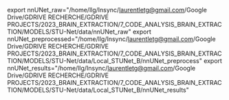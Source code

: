 


export nnUNet_raw="/home/llg/Insync/laurentletg@gmail.com/Google Drive/GDRIVE RECHERCHE/GDRIVE PROJECTS/2023_BRAIN_EXTRACTION/7_CODE_ANALYSIS_BRAIN_EXTRACTION/MODELS/STU-Net/data/nnUNet_raw"
export nnUNet_preprocessed="/home/llg/Insync/laurentletg@gmail.com/Google Drive/GDRIVE RECHERCHE/GDRIVE PROJECTS/2023_BRAIN_EXTRACTION/7_CODE_ANALYSIS_BRAIN_EXTRACTION/MODELS/STU-Net/data/Local_STUNet_B/nnUNet_preprocess"
export nnUNet_results="/home/llg/Insync/laurentletg@gmail.com/Google Drive/GDRIVE RECHERCHE/GDRIVE PROJECTS/2023_BRAIN_EXTRACTION/7_CODE_ANALYSIS_BRAIN_EXTRACTION/MODELS/STU-Net/data/Local_STUNet_B/nnUNet_results"




